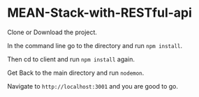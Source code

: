 # MEAN-Stack-with-RESTful-api

Clone or Download the project. 


In the command line go to the directory and run `npm install`. 


Then cd to client and run `npm install` again. 


Get Back to the main directory and run `nodemon`.  


Navigate to `http://localhost:3001` and you are good to go.
